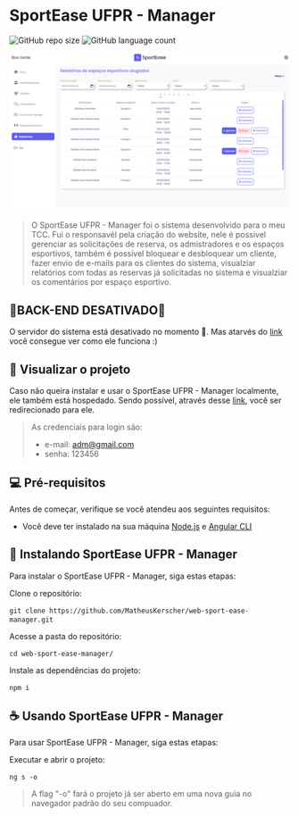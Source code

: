 
# SportEase UFPR - Manager

![GitHub repo size](https://img.shields.io/github/repo-size/MatheusKerscher/web-sport-ease-manager?style=for-the-badge)
![GitHub language count](https://img.shields.io/github/languages/count/MatheusKerscher/web-sport-ease-manager?style=for-the-badge)


<img src="/src/assets/preview/preview.png" alt="Página do SportEase UFPR - Manager">

> O SportEase UFPR - Manager foi o sistema desenvolvido para o meu TCC. Fui o responsavél pela criação do website, nele é possivel gerenciar as solicitações de reserva, os admistradores e os espaços esportivos, também é possível bloquear e desbloquear um cliente, fazer envio de e-mails para os clientes do sistema, visualziar relatórios com todas as reservas já solicitadas no sistema e visualziar os comentários por espaço esportivo.

## 🚨BACK-END DESATIVADO🚨

O servidor do sistema está desativado no momento 🥲. Mas atarvés do [link](https://youtu.be/WBABqx7nxKA?si=Rnuec8Gn9IBzl75y) você consegue ver como ele funciona :)

## 🥳 Visualizar o projeto

Caso não queira instalar e usar o SportEase UFPR - Manager localmente, ele também está hospedado. Sendo possível, através desse [link](https://sportease-manager.netlify.app/login), você ser redirecionado para ele.
 
> As credenciais para login são: 
> - e-mail: adm@gmail.com
> - senha: 123456
	  
## 💻 Pré-requisitos

Antes de começar, verifique se você atendeu aos seguintes requisitos:
 
- Você deve ter instalado na sua máquina [Node.js](https://nodejs.org/en) e [Angular CLI](https://angular.io/guide/setup-local)

## 🚀 Instalando SportEase UFPR - Manager

Para instalar o SportEase UFPR - Manager, siga estas etapas:

Clone o repositório:

```
git clone https://github.com/MatheusKerscher/web-sport-ease-manager.git
```

Acesse a pasta do repositório:

```
cd web-sport-ease-manager/
```

Instale as dependências do projeto:
``` 
npm i
```

## ☕ Usando SportEase UFPR - Manager

Para usar SportEase UFPR - Manager, siga estas etapas:

Executar e abrir o projeto:
```
ng s -o
```

> A flag "-o" fará o projeto já ser aberto em uma nova guia no navegador padrão do seu compuador.
